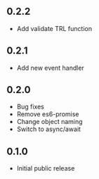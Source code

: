 ## 0.2.2 ##

* Add validate TRL function

## 0.2.1 ##

* Add new event handler

## 0.2.0 ##

* Bug fixes
* Remove es6-promise
* Change object naming
* Switch to async/await

## 0.1.0 ##

* Initial public release
